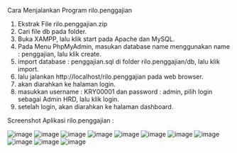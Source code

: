 Cara Menjalankan Program rilo.penggajian

1. Ekstrak File rilo.penggajian.zip
2. Cari file db pada folder.
3. Buka XAMPP, lalu klik start pada Apache dan MySQL.
4. Pada Menu PhpMyAdmin, masukan database name menggunakan name : penggajian, lalu klik create.
5. import database : penggajian.sql di folder rilo.penggajian/db, lalu klik import.
6. lalu jalankan http://localhost/rilo.penggajian pada web browser.
7. akan diarahkan ke halaman login.
8. masukkan username : KRY00001 dan password : admin, pilih login sebagai Admin HRD, lalu klik login.
9. setelah login, akan diarahkan ke halaman dashboard.

Screenshot Aplikasi rilo.penggajian :

![image](https://github.com/user-attachments/assets/c190c16d-352e-41f9-9e94-f3d7c30ea770)
![image](https://github.com/user-attachments/assets/f267c952-7bd6-46f2-ac54-71758470e446)
![image](https://github.com/user-attachments/assets/bae25aa8-6485-48bc-a0bd-faa7634f138a)
![image](https://github.com/user-attachments/assets/807298f2-7f74-4147-b58d-5c0c3aab8021)
![image](https://github.com/user-attachments/assets/e47657c6-ad92-4bef-9316-88c07c9e7caf)
![image](https://github.com/user-attachments/assets/6da7f601-aa5e-4496-8621-cb884ae524b8)
![image](https://github.com/user-attachments/assets/a23879db-e7e9-4752-9e17-80b108f7a8dc)
![image](https://github.com/user-attachments/assets/087f1a4e-20f4-4c44-9474-b3d62e471fcc)
![image](https://github.com/user-attachments/assets/66b0cd55-6a34-443a-a2ae-9c74890a0b6e)
![image](https://github.com/user-attachments/assets/44d707d5-df6d-47a2-beca-3213f2243979)
![image](https://github.com/user-attachments/assets/1c61106d-434e-4966-9308-b370c344c6f8)
